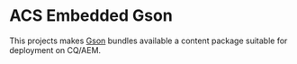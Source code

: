 ACS Embedded Gson
==========================

This projects makes [Gson](https://code.google.com/p/google-gson/) bundles available a content package suitable for deployment on CQ/AEM.
